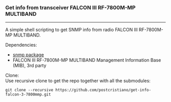 ### Get info from transceiver FALCON III RF-7800M-MP MULTIBAND

---

A simple shell scripting to get SNMP info from radio FALCON III RF-7800M-MP MULTIBAND.  

Dependencies:  
+ [snmp package](https://packages.debian.org/bullseye/snmp)
+ FALCON III RF-7800M-MP MULTIBAND Management Information Base (MIB), 3rd party

Clone:  
Use recursive clone to get the repo together with all the submodules:  
```console
git clone --recursive https://github.com/postcristiano/get-info-falcon-3-7800mmp.git
```
